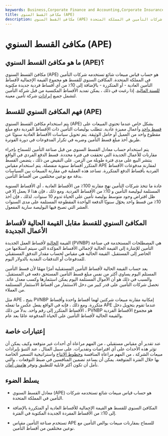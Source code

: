 ```yaml
---
keywords: Business,Corporate Finance and Accounting,Corporate Insurance
title: مكافئ القسط السنوي (APE)
description: مكافئ القسط السنوي (APE) هو أسلوب قياس مبيعات شائع تستخدمه شركات التأمين في المملكة المتحدة.
---
```


# مكافئ القسط السنوي (APE)
## ما هو مكافئ القسط السنوي (APE)؟

مكافئ القسط السنوي (APE) هو حساب قياس مبيعات شائع تستخدمه شركات التأمين في المملكة المتحدة. المكافئ السنوي للقسط هو مجموع القيمة الإجمالية لأقساط التأمين العادية - أو المتكررة - بالإضافة إلى 10٪ من أي أقساط فردية جديدة مكتوبة [للسنة المالية](/fiscalyear). إذا رغبت في ذلك ، يمكن تمديد الأقساط المكتسبة من قبل شركة التأمين لتشمل جميع [إيرادات](/revenue) شركة تأمين معينة.

## فهم المكافئ السنوي للقسط (APE)

يتم استخدام مكافئ القسط السنوي (APE) بشكل خاص عندما تحتوي المبيعات على [قسط واحد](/premium) وأعمال مميزة عادية. تتطلب بوليصات التأمين ذات الأقساط الفردية دفع مبلغ مقطوع واحد من العميل أو حامل الوثيقة. يتم تحويل سياسات الأقساط العادية سنويًا عن طريق أخذ مبلغ قسط التأمين وضربه في تكرار المدفوعات في دورة الفوترة.

يتم استخدام حساب معادل القسط السنوي من قبل صناعة التأمين للسماح بإجراء مقارنات للأعمال الجديدة التي تحققت في فترة محددة. قسط الدفع الفردي في الواقع ينتشر البيع على مدى فترة طويلة من الزمن. على النقيض من ذلك ، يتضمن القسط المتكرر أقساط سنوية منفصلة. يتم استخدام مقياس APE لمقارنة مدفوعات الأقساط الفردية بأقساط الدفع المتكررة. تساعد هذه العملية في مقارنة المبيعات بين السياسات بدقة مع نوعين مختلفين من أقساط التأمين.

عادة ما تتخذ شركات التأمين نهج مقارنة 100٪ من الأقساط العادية ، أي الأقساط السنوية المستلمة لبوليصة التأمين و 10٪ من الأقساط الفردية. ومع ذلك ، فإن هذا لا يعمل إلا في ظل افتراض وجود متوسط بوليصة تأمين على الحياة تدوم 10 سنوات. لذلك ، فإن أخذ 10٪ من قسط واحد يحوّل سنويًا الدفعة الواحدة المقطوعة المستلمة على مدى السنوات العشر التي تصبح فيها البوليصة سارية المفعول.

## المكافئ السنوي للقسط مقابل القيمة الحالية لأقساط الأعمال الجديدة

القيمة [الحالية](/presentvalue) لأقساط العمل الجديدة (PVNBP) هي المصطلحات المستخدمة في صناعة التأمين للإشارة إلى القيمة الحالية لإجمالي الأقساط المؤكدة التي سيتم استلامها من الحاضر إلى المستقبل. القيمة الحالية هي مقياس لحساب مقدار التدفق المستقبلي للمدفوعات أو التدفقات النقدية بالدولار اليوم.

يعد حساب القيمة الحالية لأقساط التأمين المستقبلية أمرًا مهمًا لأن قسط التأمين المستلم اليوم يساوي أكثر من نفس مبلغ قسط التأمين المستحق دفعه في المستقبل. والسبب في ذلك هو أن الأموال المستلمة اليوم يمكن استثمارها وكسب معدل عائد. تحصل شركات التأمين على قدر كبير من دخل الاستثمار من أقساط الاستثمار المستلمة من العملاء.

مثل APE ، يتيح PVNBP إمكانية مقارنة مبيعات شركتين لهما أقساط واحدة وأقساط متكررة. ومع ذلك ، فإنه في الواقع يفعل عكس ما تفعله APE عندما تقوم بتحويل دخل الأقساط المتكرر إلى رقم واحد. بدلاً من ذلك ، PVNBP هو مجموع الأقساط الفردية والقيمة الحالية لأقساط التأمين على الحياة المدفوعة عامًا بعد عام.

## إعتبارات خاصة

عند تقدير أي مقياس مستقبلي ، من المهم مراعاة أي أحداث غير متوقعة وكيف يمكن أن تؤثر هذه الأحداث على أي افتراضات وتقديرات. على سبيل المثال ، عند التنبؤ بإيرادات مبيعات الشركة ، من المهم مراعاة المنافسة [وخطوط الإنتاج](/product-line) واستراتيجية التسعير الخاصة بها خلال الفترة المتوقعة. يمكن أن يساعد تضمين المنافسين في ضبط التوقعات ، والتي نأمل أن تكون أكثر قابلية للتطبيق وتوفر [هامش أمان](/marginofsafety).

## يسلط الضوء

- معادل القسط السنوي (APE) هو حساب قياس مبيعات شائع تستخدمه شركات التأمين في المملكة المتحدة.

- المكافئ السنوي للقسط هو القيمة الإجمالية للأقساط العادية أو المتكررة بالإضافة إلى 10٪ من الأقساط المفردة الجديدة المكتوبة في الفترة.

- تستخدم صناعة التأمين مقياس APE للسماح بمقارنات مبيعات بوالص التأمين مع نوعين مختلفين من أقساط التأمين.

